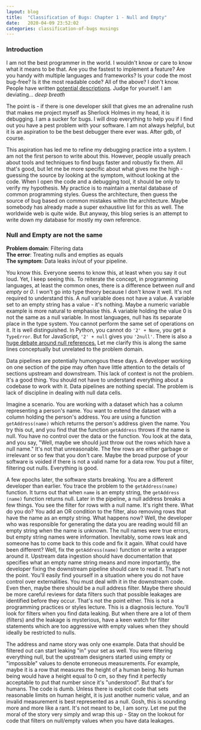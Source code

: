 ```yaml
---
layout: blog
title:  "Classification of Bugs: Chapter 1 - Null and Empty"
date:   2020-04-09 23:52:02
categories: classification-of-bugs musings
---
```

### Introduction
I am not the best programmer in the world. I wouldn't know or care to know what it means to be that. Are you the fastest to implement a feature? Are you handy with multiple languages and frameworks? Is your code the most bug-free? Is it the most readable code? All of the above? I don't know. People have written [potential descriptions](https://twitter.com/skirani/status/1149302828420067328). Judge for yourself. I am deviating... *deep breath*

The point is - if there is one developer skill that gives me an adrenaline rush that makes me project myself as Sherlock Holmes in my head, it is debugging. I am a sucker for bugs. I will drop everything to help you if I find out you have a pest problem with your software. I am not always helpful, but it is an aspiration to be the best debugger there ever was. After gdb, of course. 

This aspiration has led me to refine my debugging practice into a system. I am not the first person to write about this. However, people usually preach about tools and techniques to find bugs faster and robustly fix them. All that's good, but let me be more specific about what gives me the high - guessing the source by looking at the symptom, without looking at the code. When I open the code and a debugging tool, it should be only to verify my hypothesis. My practice is to maintain a mental database of common programming styles. Guess the architecture, then guess the source of bug based on common mistakes within the architecture. Maybe somebody has already made a super exhaustive list for this as well. The worldwide web is quite wide. But anyway, this blog series is an attempt to write down my database for mostly my own reference.  

### Null and Empty are not the same
**Problem domain**: Filtering data<br/>
**The error**: Treating nulls and empties as equals<br/>
**The symptom**: Data leaks in/out of your pipeline.

You know this. Everyone seems to know this, at least when you say it out loud. Yet, I keep seeing this. To reiterate the concept, in programming languages, at least the common ones, there is a difference between *null* and *empty* or *0*. I won't go into type theory because I don't know it well. It's not required to understand this. A *null* variable does not have a value. A variable set to an empty string has a value - it's nothing. Maybe a numeric variable example is more natural to emphasise this. A variable holding the value 0 is not the same as a null variable.
In most languages, null has its separate place in the type system. You cannot perform the same set of operations on it. It is well distinguished. In Python, you cannot do `'2' + None`, you get a `TypeError`. But for JavaScript, `'2' + null` gives you `'2null'`. There is also a [huge debate around null references.](https://softwareengineering.stackexchange.com/questions/12777/are-null-references-really-a-bad-thing) Let me clarify this is along the same lines conceptually but unrelated to the problem domain.

Data pipelines are potentially humongous these days. A developer working on one section of the pipe may often have little attention to the details of sections upstream and downstream. This lack of context is not the problem. It's a good thing. You should not have to understand everything about a codebase to work with it. Data pipelines are nothing special. The problem is lack of discipline in dealing with null data cells.

Imagine a scenario. You are working with a dataset which has a column representing a person's name. You want to extend the dataset with a column holding the person's address. You are using a function `getAddress(name)` which returns the person's address given the name. You try this out, and you find that the function `getAddress` throws if the name is null. You have no control over the
data or the function. You look at the data, and you say, "Well, maybe we should just throw out the rows which have a null name." It's not that unreasonable. The few rows are either garbage or irrelevant or so few that you don't care. Maybe the broad purpose of your software is voided if there is not a valid name for a data row. You put a filter, filtering out nulls. Everything is good. 

A few epochs later, the software starts breaking. You are a different developer than earlier. You trace the problem to the `getAddress(name)` function. It turns out that when `name` is an empty string, the `getAddress (name)` function returns null. Later in the pipeline, a null address breaks a few things. You see the filter for rows with a null name. It's right there. What do you do? You add an OR condition to the filter, also removing rows that have the name as an empty string. What happens now? Well, the developer who was responsible for generating the data you are reading would fill an empty string when the name is unknown. The null names were true errors, but empty string names were information. Inevitably, some rows leak and someone has to come back to this code and fix it again. What could have been different? Well, fix the `getAddress(name)` function or write a wrapper around it. Upstream data ingestion should have documentation that specifies what an empty name string means and more importantly, the developer fixing the downstream pipeline should care to read it. That's not the point. You'll easily find yourself in a situation where you do not have control over externalities. You must deal with it in the downstream code. Even then, maybe there should be a null address filter. Maybe there should be more careful reviews for data filters such that possible leakages are identified before they occur. That's not the point either. This is not a programming practices or styles lecture. This is a diagnosis lecture. You'll look for filters when you find data leaking. But when there are a lot of them (filters) and the leakage is mysterious, have a keen watch for filter statements which are too aggressive with empty values when they should ideally be restricted to nulls. 

The address and name story was only one example. Data that should be filtered out can start leaking "in" your set as well. You were filtering everything null, but the upstream designers started using empty or "impossible" values to denote erroneous measurements. For example, maybe it is a row that measures the height of a human being. No human being would have a height equal to 0 cm, so they find it perfectly acceptable to put that number since it's "understood". But that's for humans. The code is dumb. Unless there is explicit code that sets reasonable limits on human height, it is just another numeric value, and an invalid measurement is best represented as a null. Gosh, this is sounding more and more like a rant. It's not meant to be, I am sorry. Let me put the moral of the story very simply and wrap this up - Stay on the lookout for code that filters on null/empty values when you have data leakages.
